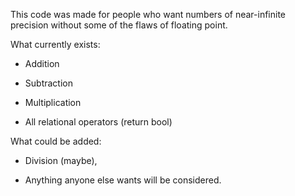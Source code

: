 This code was made for people who want numbers of near-infinite precision without some of the flaws of floating point.

What currently exists:

- Addition

- Subtraction

- Multiplication

- All relational operators (return bool)

What could be added:

- Division (maybe), 

- Anything anyone else wants will be considered.
